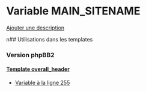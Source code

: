 # Variable MAIN_SITENAME
[Ajouter une description](https://fa-tvars.appspot.com/MAIN_SITENAME)

n## Utilisations dans les templates

### Version phpBB2

#### [Template overall_header](subsilver/overall_header.md)
* [Variable à la ligne 255](../subsilver/overall_header.tpl#L255)
